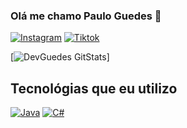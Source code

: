 ### Olá me chamo Paulo Guedes 👋 
[![Instagram](https://img.shields.io/badge/Instagram-E4405F?style=for-the-badge&logo=instagram&logoColor=white)](https://www.instagram.com/eu.guedesdev)
[![Tiktok](https://img.shields.io/badge/TikTok-000000?style=for-the-badge&logo=tiktok&logoColor=white)](https://www.instagram.com/eu.guedesdev)

[![DevGuedes GitStats](https://github-readme-stats.vercel.app/api/top-langs/?username={username}&theme=blue-green)]

## Tecnológias que eu utilizo
[![Java](https://img.shields.io/badge/Java-ED8B00?style=for-the-badge&logo=openjdk&logoColor=white)](https://www.instagram.com/eu.guedesdev)
[![C#](https://img.shields.io/badge/C%23-239120?style=for-the-badge&logo=c-sharp&logoColor=white)](https://www.instagram.com/eu.guedesdev)
